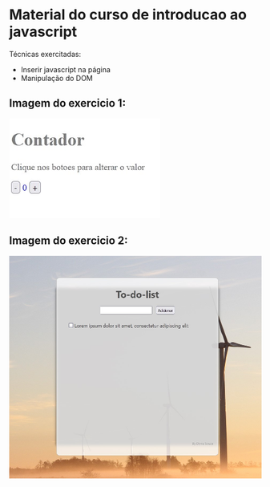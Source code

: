 # Material do curso de introducao ao javascript
Técnicas exercitadas:
- Inserir javascript na página
- Manipulação do DOM


## Imagem do exercicio 1:
![Screenshot](exercicio0.jpg)

## Imagem do exercicio 2:
![Screenshot](exercicio1.jpg)